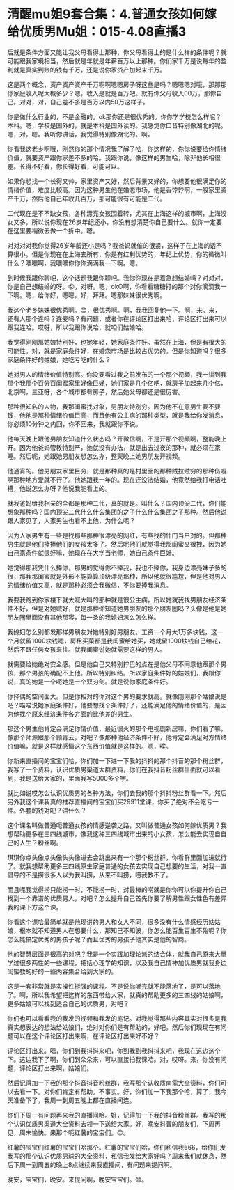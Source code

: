 # 清醒mu姐9套合集：4.普通女孩如何嫁给优质男Mu姐：015-4.08直播3

后就是条件方面又能让我父母看得上那种，你父母看得上的是什么样的条件呢？就可能跟我家境相当，然后就是年就是年薪百万以上那种。你们家千万是说每年的盈利就是真实到账的钱有千万，还是说你家资产加起来千万。

这是两个概念，资产资产资产千万啊啊嗯嗯房子呀这些是吗？嗯嗯嗯对哦，那那那你家庭收入呢大概多少？嗯，收入是就是百万吧。就有你父母收入00万，那你自己。对对，对，自己差不多是百万以内50万这样子。

你是做什么行业的，不是金融的。ok那你还是很优秀的。你你学学校怎么样呢？本科。嗯，学校是国外的，就是本科是国外读的。我感觉你口音特别像湖北的呢。嗯，对，嗯。我听你讲话，我觉得特别像湖北的。啊。

你看我这老乡啊哦，刚然你的那个情况我了解了哈，你这样的，你你说要给你情绪价值，就要资产跟你家差不多的哈。我跟你说，像这样的男生哈，除非他长相很差。长得不好看，你长得好看，可能可以。

如果你想找一个长得又帅，家里资产又好，然后背景又好的，你想要他很满足你的情绪价值，难度比较高。因为这种男生他在婚恋市场，他是香饽饽啊，一般家里资产千万，然后他自己年收几百万，那可能很有可能是二代。

二代现在是不不缺女孩，各种漂亮女孩围着转，尤其在上海这样的城市啊，上海没女又多，所以说你现在26岁年纪还小，你没有想清楚你自己要什么。就你一定要在这里要稍微去做一个折中。嗯。

对对对对我你觉得26岁年龄还小是吗？我爸妈就催的很紧，这样子在上海的话不算很小。但是你现在在上海去所有，你是有红利优势的，年纪上优势，你的微微叫什么？喂喂啊，我喂喂你你你滴滴我一下啊。嗯。

到时候我跟你聊吧，这个话题我跟你聊吧。我你你现在是着急想结婚吗？对对对，你是自己想结婚的呀。😡，对呀。嗯，okO啊，你看看糖糖打的那个对你滴滴我一下啊。嗯，给你好，嗯嗯，好，拜拜。嗯那妹妹很优秀啊。

我这个老乡妹妹很优秀啊。😊，很优秀啊。啊，我我回复他一下。啊，来。来，还有人那个连吗？连麦吗？有问题，或者你在评论区打出来哈，评论区打出来可以跟我连哈。哎呀，所以我跟你说哈，就咱们姑娘哈。

我觉得刚刚那姑娘特别好，也她年轻，她家庭条件好。虽然在上海，但是有很大的可能性。对，就是家庭条件好，在婚恋市场是比较占优势的。但是你知道吗？很多家庭条件好的姑娘，她吃亏吃的什么？

她对男人的情绪价值特别高。你没要看过我之前发布的一个那个视频，我一讲到我那个我那个百分百闺蜜家里好像巨好，她们家是几个亿吧，就房子加起来几个亿，北京啊，三亚呀，各个城市都有房子，然后她父母都还是很厉害。

那种很知名的人物，我那闺蜜找对象，男朋友特别穷。因为他不在意男生要不要钱，他他是那种情绪价值巨高，而且他有公主病的那种类型，就是我给你发消息，你必须10分钟之内回，你不回来，我就跟你不说。

他每天晚上跟他男朋友知道什么状态吗？开微信啊，不是开那个视频啊，整能晚上开。因为他爸妈管教特别严，她就没有办法，就是出去过夜的那种，就必须在家睡。然后呢，她跟她男朋友想怎么办，整天晚上她男朋友开视频。

他通宵的。他男朋友家里巨穷，就是那种真的是村里面的那种贼拉贼穷的那种伤嘎啊那种地方爱就不行了。他她跟我一年的。现在还没法结婚，他竟然给我打电话吐槽，他说怎么办呀？他说我能看上的。

就我爸妈给我相亲的全都是那种二代，真的就是。叫什么？国内顶尖二代，你们能想象那种吗？国内顶尖二代什么什么集团的之子什么什么集团之子那种。然后他说跟人家见了，人家男生也看不上他，为什么呢？

因为人家男生有一些是找那些那种很漂亮的网红，有些找的什门当户对的。但那种男生就是他们捧捧他们的女孩太多了。然后呢他们就觉得我那闺蜜又很拽，因为她自己家条件就很好嘛，她现在在大学当老师，她自己条件巨好。

她觉得那我凭什么捧你，那男的觉得你不捧我，我也不捧你，我身边漂亮妹子多的很，那我那闺蜜就是外形不能算算顶级漂亮那种，所以他就很尴尬，但是他对男人的情绪价值又高，就是那种必须会我微信，不你要捧我消息。

我要我跑到你家楼下就大喊大叫的那种就是很公主病，所以她就我找男朋友经济条件不好，但是对她贼好，就是那种你知道她男朋友的那个朋友圈吗？头像是他是她朋友圈里面没有其他那容，每一条的我媳妇怎么怎么样。

我媳妇怎么别都发那样男朋友对她特别好男朋友。工资一个月大1万多块钱，这一个月就留1000块钱嗯，房租买菜都是我闺蜜给她买，她就留1000块钱自己给花，然后不跟任何女孩来往。就我闺蜜说她就需要这样的男人。

就需要给她绝对安全感。但是他自己又特别拧巴的点在是他父母不同意他跟那个男孩，那个男孩的确配不上他。所以特别纠结。所以家庭条件好的姑娘们，我跟你说，真的她是一个呃她是一个双刃剑。就是说你家庭条件好。

你择偶的空间面大。但是你相对的你对这个男的要求就高。就像刚刚那个姑娘说是吧？喵喵说她家庭条件好，他要想找个条件好了，还能满足他的情绪价值的，是因为他找个原来经济条件各方面的比他差的男生。

那这个男生他肯定会满足你情价值，最近很火的那个电视剧新居嘛，你们看了嘛，像那个师源跟那个顾青云，对吧？像那种他经济条件不好，他肯定会满足对方情绪价值嘛，就是这样就感情这个东西价值就是这样的。嗯，唉。

你新来直播间的宝宝们哈，你们加一下进一下我的抖抖的那个抖音的那个粉丝群，我写了一个资料，认识优质男渠道大群资料，你们在我抖音粉丝群里面就可以看到，我是送给大家的，里面我写5000多个字。

就比如说哎怎么认识优质男的各种方法，你们去我的那个抖抖粉丝群看一下。然后另外我这个课我真的推荐直播间的宝宝们买29911堂课，你买了绝对不会吃亏一件。外套的钱对吧？讲什么？

这个课名叫做普通呃普通女孩的情感逆袭之路，又叫做普通女孩如何嫁优质男？我想帮助更多在三四线城市，像我这种三四线城市出来的小女孩，怎么能去实现自自己的人生？粉丝啊。

琪琪你点头像点头像头头像进去会跳出来有一个那个粉丝群，你看群里面加进就行了。就我想帮助更多三四线原生家庭普通的女孩去实现自己想要的生活，对我一直倡导的不是捞很多人以为我叫捞，从来不叫捞，唠我教不了。

而且呢我觉得捞只能捞一时，不能捞一时，对最棒的唠就是你你可以你提升你自己找到一个靠谱的优质男人，对吧？怎么提升自己首先你要了解男性跟女性色有差异我的课下方这个课。

你看这个课哈最简单就是他现讲的男人和女人不同，很多没有什么情感经历姑姑娘，根本就不知道男人在想要什么，那知己不知彼，你怎么能百生百生不殆呢？你怎么能搞定优秀的男孩子呢？而且优秀的男孩子他其实是他的智商。

他的智慧层面是很高的对吧？我是一个实践加理论派的结合体，就我自己原来大量学过很多两性的一些课程，把括心理学的知识，以及我自己情神加优质男就我身边闺蜜教的好的一些内容集合给到大家的。

这是一套非常就是实操性挺强的课程。不是说你听完就不能落地了，是可以落地了。啊，所以我希望把这样的东西带给大家，就真的帮助更多的三四线的姑娘啊，更多姑娘可以找到适合自己的优质男，对吧？

你们也可以看看我的我发的视频和我发的笔记。对我觉得那些内容其实对很多是我真实想表达的想法给姑娘们，绝对对你们是有帮助的，好吧。然后你们现现在有问题可以在这个评论区打出来啊，在评论区打出来好不好？

评论区打出来。嗯，你们到我抖抖来吧，你到我到我抖抖来吧，我现在这边这个下。这边我下了啊，你们到朵朵来，可以直接拍我课哈。对，哎呀。来，你没有问题，评论区打出来啊，姑娘们。

然后记得加一下我的那个抖音抖音粉丝群，我写那个认收质南需大全资料，你们可以去看一下。对你们肯定有帮助。不事实。好，你们加一下我那个哈，算了，我今天准备下了，我周一到周五晚上都在直播间连。

你们下周一有问题再来我的直播间哈。好，记得加一下我的抖音粉丝群。我写的那个认识优质男渠道大全资料去领一下送给大家。好，晚安抖音的朋友们，下周再见，周末愉快。来那个呃红薯的宝宝们。😊。

红薯的宝宝们红薯的宝宝们哈那个。红薯的宝宝们哈，你们私信我666，给你们发我写的那个认识优质男球的大全资料，私信我发给大家好吗？周末我们就休息，然后下周一到周五的晚上8点继续来我直播间，有问题来提问啊。

晚安，宝宝们，晚安。来提问啊，晚安宝宝们。😊。